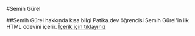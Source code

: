 #Semih Gürel

##Semih Gürel hakkında kısa bilgi
Patika.dev öğrencisi Semih Gürel'in ilk HTML ödevini içerir.
[İçerik için tıklayınız](https://github.com/semihgurel/html_odev1.git)
